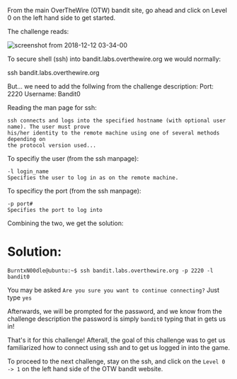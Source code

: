 From the main OverTheWire (OTW) bandit site, go ahead and click on Level 0 on the left hand side to get started.

The challenge reads:

![screenshot from 2018-12-12 03-34-00](https://user-images.githubusercontent.com/41026969/49857122-b90cba00-fdbf-11e8-8285-f5c19c00ee6c.png)

To secure shell (ssh) into bandit.labs.overthewire.org we would normally:

ssh bandit.labs.overthewire.org 

But... we need to add the follwing from the challenge description:
  Port: 2220
  Username: Bandit0

Reading the man page for ssh:
```
ssh connects and logs into the specified hostname (with optional user name). The user must prove 
his/her identity to the remote machine using one of several methods depending on 
the protocol version used... 
```

To specifiy the user (from the ssh manpage):
```
-l login_name
Specifies the user to log in as on the remote machine.
```

To specificy the port (from the ssh manpage):
```
-p port#
Specifies the port to log into
```
Combining the two, we get the solution:

# Solution:

```
BurntxN00dle@ubuntu:~$ ssh bandit.labs.overthewire.org -p 2220 -l bandit0
```
You may be asked ```Are you sure you want to continue connecting?``` Just type ```yes```

Afterwards, we will be prompted for the password, and we know from the challenge description the password
is simply ```bandit0``` typing that in gets us in!

That's it for this challenge! Afterall, the goal of this challenge was to get us familiarized how to connect using 
ssh and to get us logged in into the game.

To proceed to the next challenge, stay on the ssh, and click on the ```Level 0 -> 1``` on the left hand side
of the OTW bandit website.
